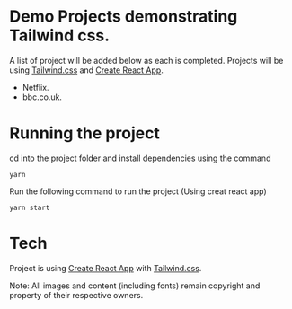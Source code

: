 # Demo Projects demonstrating Tailwind css.

A list of project will be added below as each is completed. Projects will be using [Tailwind.css](https://tailwindcss.com) and [Create React App](https://create-react-app.dev).

- Netflix.
- bbc.co.uk.

# Running the project
cd into the project folder and install dependencies using the command
```
yarn
```

Run the following command to run the project (Using creat react app)
```
yarn start
```

# Tech
Project is using [Create React App](https://create-react-app.dev) with [Tailwind.css](https://tailwindcss.com).

Note: All images and content (including fonts) remain copyright and property of their respective owners.
